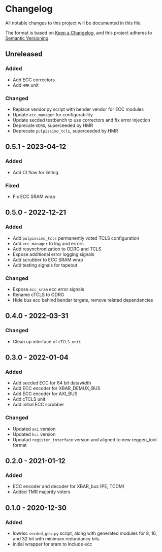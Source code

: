 # Changelog
All notable changes to this project will be documented in this file.

The format is based on [Keep a Changelog](https://keepachangelog.com/en/1.0.0/),
and this project adheres to [Semantic Versioning](https://semver.org/spec/v2.0.0.html).

## Unreleased
### Added
- Add ECC correctors
- Add `HMR` unit

### Changed
- Replace vendor.py script with bender vendor for ECC modules
- Update `ecc_manager` for configurability
- Update secded testbench to use correctors and fix error injection
- Deprecate `ODRG`, superceeded by HMR
- Deprecate `pulpissimo_tcls`, superceeded by HMR

## 0.5.1 - 2023-04-12
### Added
- Add CI flow for linting

### Fixed
- Fix ECC SRAM wrap

## 0.5.0 - 2022-12-21

### Added
- Add `pulpissimo_tcls` permanently voted TCLS configuration
- Add `ecc_manager` to log and errors
- Add resynchronization to ODRG and TCLS
- Expose additional error logging signals
- Add scrubber to ECC SRAM wrap
- Add testing signals for tapeout

### Changed
- Expose  `ecc_sram` ecc error signals
- Rename cTCLS to ODRG
- Hide bus ecc behind bender targets, remove related dependencies

## 0.4.0 - 2022-03-31

### Changed
- Clean up interface of `cTCLS_unit`

## 0.3.0 - 2022-01-04

### Added
- Add secded ECC for 64 bit datawidth
- Add ECC encoder for XBAR_DEMUX_BUS
- Add ECC encoder for AXI_BUS
- Add cTCLS unit
- Add initial ECC scrubber

### Changed
- Updated `axi` version
- Updated `hci` version
- Updatad `register_interface` version and aligned to new reggen_tool format

## 0.2.0 - 2021-01-12

### Added
- ECC encoder and decoder for XBAR_bus (PE, TCDM)
- Added TMR majority voters

## 0.1.0 - 2020-12-30

### Added
- lowrisc `secded_gen.py` script, along with generated modules for 8, 16, and 32 bit with minimum redundancy bits.
- initial wrapper for sram to include ecc
